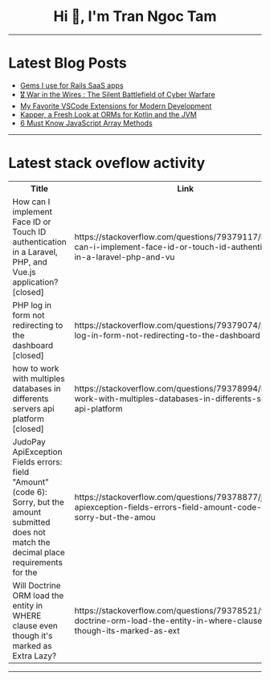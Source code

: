 <h1 align="center">Hi 👋, I'm Tran Ngoc Tam</h1>

---

# Latest Blog Posts 
<!-- BLOG-POST-LIST:START -->
- [Gems I use for Rails SaaS apps](https://dev.to/railsdesigner/gems-i-use-for-rails-saas-apps-23hh)
- [🎖️ War in the Wires : The Silent Battlefield of Cyber Warfare](https://dev.to/kkrypt0nn/war-in-the-wires-the-silent-battlefield-of-cyber-warfare-2984)
- [My Favorite VSCode Extensions for Modern Development](https://dev.to/heydantz/my-favorite-vscode-extensions-for-modern-development-4hfd)
- [Kapper, a Fresh Look at ORMs for Kotlin and the JVM](https://dev.to/driessamyn/kapper-a-fresh-look-at-orms-for-kotlin-and-the-jvm-1ln5)
- [6 Must Know JavaScript Array Methods](https://dev.to/aziz999/6-must-know-javascript-array-methods-1bac)
<!-- BLOG-POST-LIST:END -->

---

# Latest stack oveflow activity
<table>
  <tr><th>Title</th><th>Link</th></tr>
  <!-- STACKOVERFLOW:START --><tr><td>How can I implement Face ID or Touch ID authentication in a Laravel, PHP, and Vue.js application? [closed]</td><td>https://stackoverflow.com/questions/79379117/how-can-i-implement-face-id-or-touch-id-authentication-in-a-laravel-php-and-vu</td></tr><tr><td>PHP log in form not redirecting to the dashboard [closed]</td><td>https://stackoverflow.com/questions/79379074/php-log-in-form-not-redirecting-to-the-dashboard</td></tr><tr><td>how to work with multiples databases in differents servers api platform [closed]</td><td>https://stackoverflow.com/questions/79378994/how-to-work-with-multiples-databases-in-differents-servers-api-platform</td></tr><tr><td>JudoPay ApiException Fields errors: field &quot;Amount&quot; &lpar;code 6&rpar;: Sorry, but the amount submitted does not match the decimal place requirements for the</td><td>https://stackoverflow.com/questions/79378877/judopay-apiexception-fields-errors-field-amount-code-6-sorry-but-the-amou</td></tr><tr><td>Will Doctrine ORM load the entity in WHERE clause even though it&#39;s marked as Extra Lazy?</td><td>https://stackoverflow.com/questions/79378521/will-doctrine-orm-load-the-entity-in-where-clause-even-though-its-marked-as-ext</td></tr><!-- STACKOVERFLOW:END -->
</table>

---


